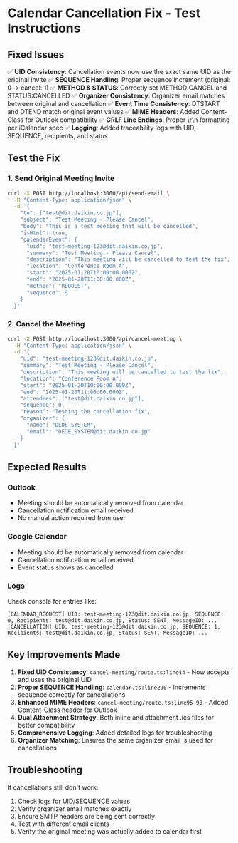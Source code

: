 # Calendar Cancellation Fix - Test Instructions

## Fixed Issues

✅ **UID Consistency**: Cancellation events now use the exact same UID as the original invite
✅ **SEQUENCE Handling**: Proper sequence increment (original: 0 → cancel: 1)
✅ **METHOD & STATUS**: Correctly set METHOD:CANCEL and STATUS:CANCELLED
✅ **Organizer Consistency**: Organizer email matches between original and cancellation
✅ **Event Time Consistency**: DTSTART and DTEND match original event values
✅ **MIME Headers**: Added Content-Class for Outlook compatibility
✅ **CRLF Line Endings**: Proper \r\n formatting per iCalendar spec
✅ **Logging**: Added traceability logs with UID, SEQUENCE, recipients, and status

## Test the Fix

### 1. Send Original Meeting Invite

```bash
curl -X POST http://localhost:3000/api/send-email \
  -H "Content-Type: application/json" \
  -d '{
    "to": ["test@dit.daikin.co.jp"],
    "subject": "Test Meeting - Please Cancel",
    "body": "This is a test meeting that will be cancelled",
    "isHtml": true,
    "calendarEvent": {
      "uid": "test-meeting-123@dit.daikin.co.jp",
      "summary": "Test Meeting - Please Cancel",
      "description": "This meeting will be cancelled to test the fix",
      "location": "Conference Room A",
      "start": "2025-01-20T10:00:00.000Z",
      "end": "2025-01-20T11:00:00.000Z",
      "method": "REQUEST",
      "sequence": 0
    }
  }'
```

### 2. Cancel the Meeting

```bash
curl -X POST http://localhost:3000/api/cancel-meeting \
  -H "Content-Type: application/json" \
  -d '{
    "uid": "test-meeting-123@dit.daikin.co.jp",
    "summary": "Test Meeting - Please Cancel",
    "description": "This meeting will be cancelled to test the fix",
    "location": "Conference Room A",
    "start": "2025-01-20T10:00:00.000Z",
    "end": "2025-01-20T11:00:00.000Z",
    "attendees": ["test@dit.daikin.co.jp"],
    "sequence": 0,
    "reason": "Testing the cancellation fix",
    "organizer": {
      "name": "DEDE_SYSTEM",
      "email": "DEDE_SYSTEM@dit.daikin.co.jp"
    }
  }'
```

## Expected Results

### Outlook
- Meeting should be automatically removed from calendar
- Cancellation notification email received
- No manual action required from user

### Google Calendar
- Meeting should be automatically removed from calendar
- Cancellation notification email received
- Event status shows as cancelled

### Logs
Check console for entries like:
```
[CALENDAR_REQUEST] UID: test-meeting-123@dit.daikin.co.jp, SEQUENCE: 0, Recipients: test@dit.daikin.co.jp, Status: SENT, MessageID: ...
[CANCELLATION] UID: test-meeting-123@dit.daikin.co.jp, SEQUENCE: 1, Recipients: test@dit.daikin.co.jp, Status: SENT, MessageID: ...
```

## Key Improvements Made

1. **Fixed UID Consistency**: `cancel-meeting/route.ts:line44` - Now accepts and uses the original UID
2. **Proper SEQUENCE Handling**: `calendar.ts:line290` - Increments sequence correctly for cancellations
3. **Enhanced MIME Headers**: `cancel-meeting/route.ts:line95-98` - Added Content-Class header for Outlook
4. **Dual Attachment Strategy**: Both inline and attachment .ics files for better compatibility
5. **Comprehensive Logging**: Added detailed logs for troubleshooting
6. **Organizer Matching**: Ensures the same organizer email is used for cancellations

## Troubleshooting

If cancellations still don't work:

1. Check logs for UID/SEQUENCE values
2. Verify organizer email matches exactly
3. Ensure SMTP headers are being sent correctly
4. Test with different email clients
5. Verify the original meeting was actually added to calendar first